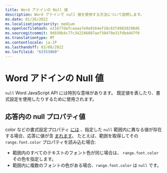 ```yaml
---
title: Word アドインの Null 値
description: Word アドインで null 値を使用する方法について説明します。
ms.date: 01/26/2022
ms.localizationpriority: medium
ms.openlocfilehash: e21677dafcaaaa7e9e9164ef18c82f49820298d6
ms.sourcegitcommit: 9d930b4c77c342246607aef30479e31fdbdd47f0
ms.translationtype: MT
ms.contentlocale: ja-JP
ms.lasthandoff: 03/08/2022
ms.locfileid: "63353860"
---
```

# <a name="null-values-in-word-add-ins"></a>Word アドインの Null 値

`null` Word JavaScript API には特別な意味があります。 既定値を表したり、書式設定を使用したりするために使用されます。

## <a name="null-property-values-in-the-response"></a>応答内の null プロパティ値

color などの書式設定プロパティ [には](/javascript/api/word/word.font#word-word-font-color-member) 、指定した `null` 範囲内に異なる値が存在する場合、応答に値が含 [まれます](/javascript/api/word/word.range)。 たとえば、範囲を取得してその `range.font.color` プロパティを読み込む場合:

- 範囲内のすべてのテキストのフォント色が同じ場合は、 `range.font.color` その色を指定します。
- 範囲内に複数のフォントの色がある場合、`range.font.color` は `null` です。
